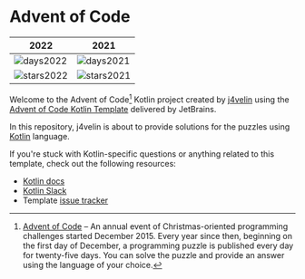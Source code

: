 
# Advent of Code

| 2022         | 2021        |
|--------------|-------------|
| ![days2022](https://img.shields.io/badge/days%20completed-20-red) | ![days2021](https://img.shields.io/badge/days%20completed-21-red) |
| ![stars2022](https://img.shields.io/badge/stars%20⭐-40-yellow)| ![stars2021](https://img.shields.io/badge/stars%20⭐-43-yellow) |



Welcome to the Advent of Code[^aoc] Kotlin project created by [j4velin][github] using the [Advent of Code Kotlin Template][template] delivered by JetBrains.

In this repository, j4velin is about to provide solutions for the puzzles using [Kotlin][kotlin] language.

If you're stuck with Kotlin-specific questions or anything related to this template, check out the following resources:

- [Kotlin docs][docs]
- [Kotlin Slack][slack]
- Template [issue tracker][issues]


[^aoc]:
    [Advent of Code][aoc] – An annual event of Christmas-oriented programming challenges started December 2015.
    Every year since then, beginning on the first day of December, a programming puzzle is published every day for twenty-five days.
    You can solve the puzzle and provide an answer using the language of your choice.

[aoc]: https://adventofcode.com
[docs]: https://kotlinlang.org/docs/home.html
[github]: https://github.com/j4velin
[issues]: https://github.com/kotlin-hands-on/advent-of-code-kotlin-template/issues
[kotlin]: https://kotlinlang.org
[slack]: https://surveys.jetbrains.com/s3/kotlin-slack-sign-up
[template]: https://github.com/kotlin-hands-on/advent-of-code-kotlin-template
